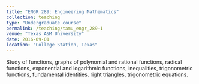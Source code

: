 ```yaml
---
title: "ENGR 289: Engineering Mathematics"
collection: teaching
type: "Undergraduate course"
permalink: /teaching/tamu_engr_289-1
venue: "Texas A&M University"
date: 2016-09-01
location: "College Station, Texas"
---
```


Study of functions, graphs of polynomial and rational functions, radical functions, exponential and logarithmic functions, inequalities, trigonometric functions, fundamental identities, right triangles, trigonometric equations.